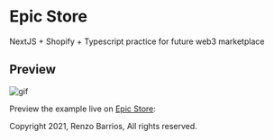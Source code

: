 # Epic Store

NextJS + Shopify + Typescript practice for future web3 marketplace


## Preview

![gif](https://res.cloudinary.com/turbopila/image/upload/v1634602759/screen-capture_1_wdgykx.gif)

Preview the example live on [Epic Store](https://epic-store.vercel.app/):


 Copyright 2021, Renzo Barrios, All rights reserved.


